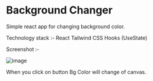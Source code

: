 # Background Changer

Simple react app for changing background color.

Technology stack :-
React 
Tailwind CSS
Hooks (UseState)

Screenshot :-

![image](https://github.com/SuryaMazumder/Background_changer/assets/44900583/7727ac91-89f7-48ee-92c6-5db2c67aeaf2)

When you click on button Bg Color will change of canvas.
